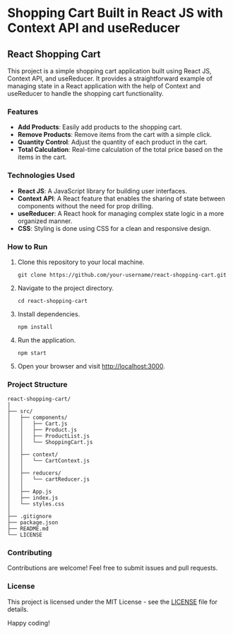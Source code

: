 # Shopping Cart Built in React JS with Context API and useReducer

## React Shopping Cart

This project is a simple shopping cart application built using React JS, Context API, and useReducer. It provides a straightforward example of managing state in a React application with the help of Context and useReducer to handle the shopping cart functionality.

### Features

- **Add Products**: Easily add products to the shopping cart.
- **Remove Products**: Remove items from the cart with a simple click.
- **Quantity Control**: Adjust the quantity of each product in the cart.
- **Total Calculation**: Real-time calculation of the total price based on the items in the cart.

### Technologies Used

- **React JS**: A JavaScript library for building user interfaces.
- **Context API**: A React feature that enables the sharing of state between components without the need for prop drilling.
- **useReducer**: A React hook for managing complex state logic in a more organized manner.
- **CSS**: Styling is done using CSS for a clean and responsive design.

### How to Run

1. Clone this repository to your local machine.
   ```
   git clone https://github.com/your-username/react-shopping-cart.git
   ```

2. Navigate to the project directory.
   ```
   cd react-shopping-cart
   ```

3. Install dependencies.
   ```
   npm install
   ```

4. Run the application.
   ```
   npm start
   ```

5. Open your browser and visit [http://localhost:3000](http://localhost:3000).

### Project Structure

```
react-shopping-cart/
│
├── src/
│   ├── components/
│   │   ├── Cart.js
│   │   ├── Product.js
│   │   ├── ProductList.js
│   │   └── ShoppingCart.js
│   │
│   ├── context/
│   │   └── CartContext.js
│   │
│   ├── reducers/
│   │   └── cartReducer.js
│   │
│   ├── App.js
│   ├── index.js
│   └── styles.css
│
├── .gitignore
├── package.json
├── README.md
└── LICENSE
```

### Contributing

Contributions are welcome! Feel free to submit issues and pull requests.

### License

This project is licensed under the MIT License - see the [LICENSE](LICENSE) file for details.

Happy coding!